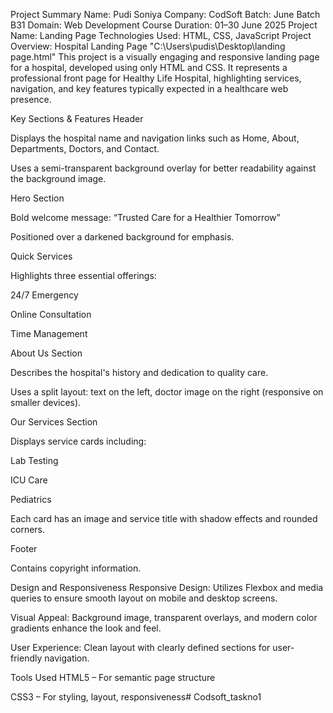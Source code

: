 Project Summary
Name: Pudi Soniya
Company: CodSoft
Batch: June Batch B31
Domain: Web Development
Course Duration: 01–30 June 2025
Project Name: Landing Page
Technologies Used: HTML, CSS, JavaScript
Project Overview: Hospital Landing Page
"C:\Users\pudis\Desktop\landing page.html"
This project is a visually engaging and responsive landing page for a hospital, developed using only HTML and CSS. 
It represents a professional front page for Healthy Life Hospital, highlighting services, navigation, and key features typically expected in a healthcare web presence.

Key Sections & Features
Header

Displays the hospital name and navigation links such as Home, About, Departments, Doctors, and Contact.

Uses a semi-transparent background overlay for better readability against the background image.

Hero Section

Bold welcome message: “Trusted Care for a Healthier Tomorrow”

Positioned over a darkened background for emphasis.

Quick Services

Highlights three essential offerings:

24/7 Emergency

Online Consultation

Time Management

About Us Section

Describes the hospital's history and dedication to quality care.

Uses a split layout: text on the left, doctor image on the right (responsive on smaller devices).

Our Services Section

Displays service cards including:

Lab Testing

ICU Care

Pediatrics

Each card has an image and service title with shadow effects and rounded corners.

Footer

Contains copyright information.

Design and Responsiveness
Responsive Design: Utilizes Flexbox and media queries to ensure smooth layout on mobile and desktop screens.

Visual Appeal: Background image, transparent overlays, and modern color gradients enhance the look and feel.

User Experience: Clean layout with clearly defined sections for user-friendly navigation.

Tools Used
HTML5 – For semantic page structure

CSS3 – For styling, layout, responsiveness# Codsoft_taskno1
